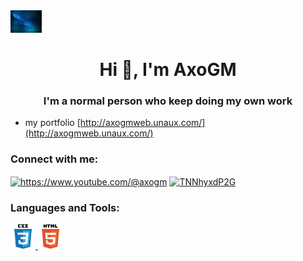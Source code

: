 <img src="banner.png" width="50">
<h1 align="center">Hi 👋, I'm AxoGM</h1>
<h3 align="center">I'm a normal person who keep doing my own work</h3>

- my portfolio [http://axogmweb.unaux.com/](http://axogmweb.unaux.com/)

<h3 align="left">Connect with me:</h3>
<p align="left">
<a href="https://www.youtube.com/@axogm" target="blank"><img align="center" src="https://raw.githubusercontent.com/rahuldkjain/github-profile-readme-generator/master/src/images/icons/Social/youtube.svg" alt="https://www.youtube.com/@axogm" height="30" width="40" /></a>
<a href="https://discord.gg/TNNhyxdP2G" target="blank"><img align="center" src="https://raw.githubusercontent.com/rahuldkjain/github-profile-readme-generator/master/src/images/icons/Social/discord.svg" alt="TNNhyxdP2G" height="30" width="40" /></a>
</p>

<h3 align="left">Languages and Tools:</h3>
<p align="left"> <a href="https://www.w3schools.com/css/" target="_blank" rel="noreferrer"> <img src="https://raw.githubusercontent.com/devicons/devicon/master/icons/css3/css3-original-wordmark.svg" alt="css3" width="40" height="40"/> </a> <a href="https://www.w3.org/html/" target="_blank" rel="noreferrer"> <img src="https://raw.githubusercontent.com/devicons/devicon/master/icons/html5/html5-original-wordmark.svg" alt="html5" width="40" height="40"/> </a> </p>
